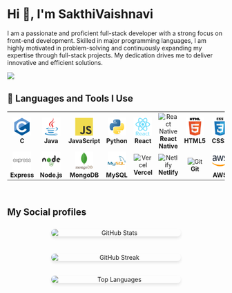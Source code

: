 <h1>Hi 👋, I'm SakthiVaishnavi</h1>
<p>I am a passionate and proficient full-stack developer with a strong focus on front-end development. Skilled in major programming languages, I am highly motivated in problem-solving and continuously expanding my expertise through full-stack projects. My dedication drives me to deliver innovative and efficient solutions.</p>

[![](https://visitcount.itsvg.in/api?id=sakthvaishnavi&icon=0&color=0)](https://visitcount.itsvg.in)
<br>
<h2>🚀 Languages and Tools I Use</h2>
<table> <tr> <td align="center" width="100"><img src="https://raw.githubusercontent.com/devicons/devicon/master/icons/c/c-original.svg" width="42" height="42" alt="C" /><br /><b>C</b></td> <td align="center" width="100"><img src="https://raw.githubusercontent.com/devicons/devicon/master/icons/java/java-original.svg" width="42" height="42" alt="Java" /><br /><b>Java</b></td> <td align="center" width="100"><img src="https://raw.githubusercontent.com/devicons/devicon/master/icons/javascript/javascript-original.svg" width="42" height="42" alt="JavaScript" /><br /><b>JavaScript</b></td> <td align="center" width="100"><img src="https://raw.githubusercontent.com/devicons/devicon/master/icons/python/python-original.svg" width="42" height="42" alt="Python" /><br /><b>Python</b></td> <td align="center" width="100"><img src="https://raw.githubusercontent.com/devicons/devicon/master/icons/react/react-original-wordmark.svg" width="42" height="42" alt="React" /><br /><b>React</b></td> <td align="center" width="100"><img src="https://reactnative.dev/img/header_logo.svg" width="42" height="42" alt="React Native" /><br /><b>React Native</b></td> <td align="center" width="100"><img src="https://raw.githubusercontent.com/devicons/devicon/master/icons/html5/html5-original-wordmark.svg" width="42" height="42" alt="HTML5" /><br /><b>HTML5</b></td> <td align="center" width="100"><img src="https://raw.githubusercontent.com/devicons/devicon/master/icons/css3/css3-original-wordmark.svg" width="42" height="42" alt="CSS3" /><br /><b>CSS3</b></td> <td align="center" width="100"><img src="https://raw.githubusercontent.com/devicons/devicon/master/icons/bootstrap/bootstrap-original.svg" width="42" height="42" alt="Bootstrap" /><br /><b>Bootstrap</b></td> <td align="center" width="100"><img src="https://www.vectorlogo.zone/logos/tailwindcss/tailwindcss-icon.svg" width="42" height="42" alt="Tailwind CSS" /><br /><b>Tailwind CSS</b></td> <tr><td align="center" width="100"><img src="https://raw.githubusercontent.com/devicons/devicon/master/icons/express/express-original-wordmark.svg" width="42" height="42" alt="Express" /><br /><b>Express</b></td> <td align="center" width="100"><img src="https://raw.githubusercontent.com/devicons/devicon/master/icons/nodejs/nodejs-original-wordmark.svg" width="42" height="42" alt="Node.js" /><br /><b>Node.js</b></td> <td align="center" width="100"><img src="https://raw.githubusercontent.com/devicons/devicon/master/icons/mongodb/mongodb-original-wordmark.svg" width="42" height="42" alt="MongoDB" /><br /><b>MongoDB</b></td> <td align="center" width="100"><img src="https://raw.githubusercontent.com/devicons/devicon/master/icons/mysql/mysql-original-wordmark.svg" width="42" height="42" alt="MySQL" /><br /><b>MySQL</b></td> <td align="center" width="100"><img src="https://www.vectorlogo.zone/logos/vercel/vercel-icon.svg" width="42" height="42" alt="Vercel" /><br /><b>Vercel</b></td> <td align="center" width="100"><img src="https://www.vectorlogo.zone/logos/netlify/netlify-icon.svg" width="42" height="42" alt="Netlify" /><br /><b>Netlify</b></td> <td align="center" width="100"><img src="https://www.vectorlogo.zone/logos/git-scm/git-scm-icon.svg" width="42" height="42" alt="Git" /><br /><b>Git</b></td>  <td align="center" width="100"><img src="https://raw.githubusercontent.com/devicons/devicon/master/icons/amazonwebservices/amazonwebservices-original-wordmark.svg" width="42" height="42" alt="AWS" /><br /><b>AWS</b></td> <td align="center" width="100"><img src="https://www.vectorlogo.zone/logos/figma/figma-icon.svg" width="42" height="42" alt="Figma" /><br /><b>Figma</b></td> </tr> </table>
<br>
<h2>My Social profiles</h2>
<p align="center" style="display: flex; justify-content: center; flex-wrap: wrap; gap: 20px;">
  <img src="https://github-readme-stats.vercel.app/api?username=sakthivaishnavi&show_icons=true&locale=en" alt="GitHub Stats" style="max-width: 100%; width: 300px; border-radius: 8px; box-shadow: 0px 4px 6px rgba(0, 0, 0, 0.1); margin: 10px;"/>
  <img src="https://github-readme-streak-stats.herokuapp.com/?user=sakthivaishnavi&" alt="GitHub Streak" style="max-width: 100%; width: 300px; border-radius: 8px; box-shadow: 0px 4px 6px rgba(0, 0, 0, 0.1); margin: 10px;"/>
</p>
<p align="center" style="display: flex; justify-content: center; flex-wrap: wrap; gap: 20px;">
  <img src="https://github-readme-stats.vercel.app/api/top-langs?username=sakthivaishnavi&show_icons=true&locale=en&layout=compact" alt="Top Languages" style="max-width: 100%; width: 300px; border-radius: 8px; box-shadow: 0px 4px 6px rgba(0, 0, 0, 0.1); margin: 10px;"/>
</p>

